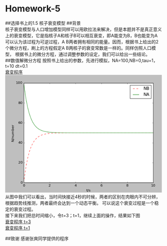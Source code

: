 # Homework-5
##选择书上的1.5 核子衰变模型
##背景  
核子衰变模型与人口增加模型同样可以用欧拉法来解决，但是本题并不是真正意义上的衰变模型，它是指核子A和核子B可以相互衰变，即A能变为B，B也能变为A
可以认为该过程为可逆过程，A B两者拥有相同的能量。因而，根据书上给出的2个微分方程，刷上的方程假定A B两核子的衰变常数是一样的。同样仿照人口模型，
根据书上的微分方程，通过调整参数的设定，我们可以给出一些结论。  
##数值解微分方程
按照书上给出的参数，先进行模拟，NA=100,NB=0,tau=1，t=10 dt=0.1  
[衰变程序](https://github.com/Wangzhengwhu/Homework-5/blob/master/%E6%A0%B8%E5%AD%90%E8%A1%B0%E5%8F%98%E6%A8%A1%E5%9E%8B.py)  
![衰变图像](https://github.com/Wangzhengwhu/Homework-5/blob/master/%E6%A0%B8%E5%AD%90%E8%A1%B0%E5%8F%98.png)  
从图中我们可以看出，当时间快接近4秒的时候，两者的区别在肉眼内不可分辨，根据趋势线推测，两者最终会达到一个动态平衡。
可以说这个衰变过程是一个稳定的衰变过程。  
接下来我们把总时间缩小，令t=3；t=1，继续上面的操作，结果如下图  
[衰变程序 t=3](https://github.com/Wangzhengwhu/Homework-5/blob/master/t%3D3.png)  
[衰变程序 t=1](https://github.com/Wangzhengwhu/Homework-5/blob/master/t%3D1.png)  




##致谢
感谢张爽同学提供的程序  

 

